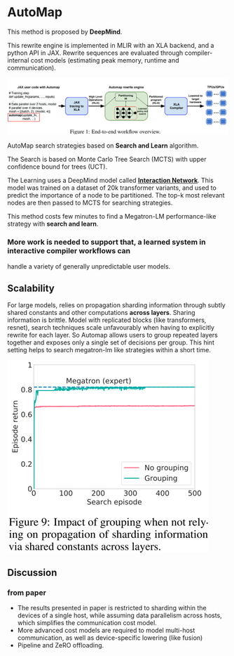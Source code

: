 # AutoMap

This method is proposed by **DeepMind**.

This rewrite engine is implemented in MLIR with an XLA backend, and a python API in JAX. Rewrite sequences are evaluated
through compiler-internal cost models (estimating peak memory, runtime and communication).

![1](../Image/Automap/1.png)

AutoMap search strategies based on **Search and Learn** algorithm.

The Search is based on Monte Carlo Tree Search (MCTS) with upper confidence bound for trees (UCT).

The Learning uses a DeepMind model called [**Interaction Network**](https://arxiv.org/pdf/1612.00222.pdf). This model
was trained on a dataset of 20k transformer variants, and used to predict the importance of a node to be partitioned.
The top-k most relevant nodes are then passed to MCTS for searching strategies.

This method costs few minutes to find a Megatron-LM performance-like strategy with **search and learn**.

### More work is needed to support that, a learned system in interactive compiler workflows can

handle a variety of generally unpredictable user models.

## Scalability

For large models, relies on propagation sharding information through subtly shared constants and other computations
**across layers**. Sharing information is brittle. Model with replicated blocks (like transformers, resnet), search
techniques scale unfavourably when having to explicitly rewrite for each layer. So Automap allows users to group
repeated layers together and exposes only a single set of decisions per group. This hint setting helps to search
megatron-lm like strategies within a short time.

![img.png](../Image/Automap/group.png)

## Discussion

### from paper

- The results presented in paper is restricted to sharding within the devices of a single host, while assuming data
  parallelism across hosts, which simplifies the communication cost model.
- More advanced cost models are required to model multi-host communication, as well as device-specific lowering (like
  fusion)
- Pipeline and ZeRO offloading. 